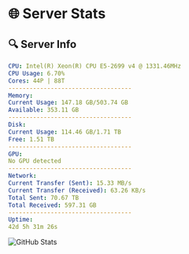 # 🌐 Server Stats
## 🔍 Server Info
```yaml
CPU: Intel(R) Xeon(R) CPU E5-2699 v4 @ 1331.46MHz
CPU Usage: 6.70%
Cores: 44P | 88T
-----------------------------------
Memory:
Current Usage: 147.18 GB/503.74 GB
Available: 353.11 GB
-----------------------------------
Disk:
Current Usage: 114.46 GB/1.71 TB
Free: 1.51 TB
-----------------------------------
GPU:
No GPU detected
-----------------------------------
Network:
Current Transfer (Sent): 15.33 MB/s
Current Transfer (Received): 63.26 KB/s
Total Sent: 70.67 TB
Total Received: 597.31 GB
-----------------------------------
Uptime:
42d 5h 31m 26s
```
![GitHub Stats](https://img.shields.io/badge/Updated-2025-04-19_02:54:15-blue)
